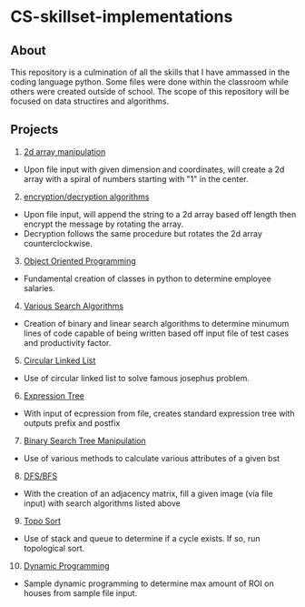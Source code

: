 # CS-skillset-implementations

## About

This repository is a culmination of all the skills that I have ammassed in the coding language python. Some files were done within the classroom while others were created outside of school. The scope of this repository will be focused on data structires and algorithms.


## Projects

1. [2d array manipulation](https://github.com/Suren-Bhakta/CS-skillset-implementations/blob/main/2dArray.py)

  - Upon file input with given dimension and coordinates, will create a 2d array with a spiral of numbers starting with "1" in the center.


2. [encryption/decryption algorithms](https://github.com/Suren-Bhakta/CS-skillset-implementations/blob/main/encrypt.py)

  - Upon file input, will append the string to a 2d array based off length then encrypt the message by rotating the array.
  - Decryption follows the same procedure but rotates the 2d array counterclockwise.


3. [Object Oriented Programming](https://github.com/Suren-Bhakta/CS-skillset-implementations/blob/main/oop.py)

  - Fundamental creation of classes in python to determine employee salaries.


4. [Various Search Algorithms](https://github.com/Suren-Bhakta/CS-skillset-implementations/blob/main/search.py)

  - Creation of binary and linear search algorithms to determine minumum lines of code capable of being written based off input file of test cases and productivity factor.


5. [Circular Linked List](https://github.com/Suren-Bhakta/CS-skillset-implementations/blob/main/circular.py)

  - Use of circular linked list to solve famous josephus problem.


6. [Expression Tree](https://github.com/Suren-Bhakta/CS-skillset-implementations/blob/main/Expression.py)

  - With input of ecpression from file, creates standard expression tree with outputs prefix and postfix


7. [Binary Search Tree Manipulation](https://github.com/Suren-Bhakta/CS-skillset-implementations/blob/main/bst.py)

  - Use of various methods to calculate various attributes of a given bst



8. [DFS/BFS](https://github.com/Suren-Bhakta/CS-skillset-implementations/blob/main/dfs:bfs.py)

  - With the creation of an adjacency matrix, fill a given image (via file input) with search algorithms listed above


9. [Topo Sort](https://github.com/Suren-Bhakta/CS-skillset-implementations/blob/main/topologicalsort.py)

  - Use of stack and queue to determine if a cycle exists. If so, run topological sort.


10. [Dynamic Programming](https://github.com/Suren-Bhakta/CS-skillset-implementations/blob/main/dp.py)

  - Sample dynamic programming to determine max amount of ROI on houses from sample file input.

